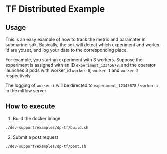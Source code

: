 # TF Distributed Example

## Usage

This is an easy example of how to track the metric and paramater in submarine-sdk. Basically, the sdk will detect which experiment and worker-id are you at, and log your data to the corresponding place.

For example, you start an experiment with 3 workers. Suppose the experiment is assigned with an ID `experiment_12345678`, and the operator launches 3 pods with worker_id `worker-0`, `worker-1` and `worker-2` respectively.

The logging of `worker-i` will be directed to `experiment_12345678` / `worker-i` in the mlflow server

## How to execute

1. Build the docker image

```bash
./dev-support/examples/dp-tf/build.sh
```

2. Submit a post request

```bash
./dev-support/examples/dp-tf/post.sh
```
